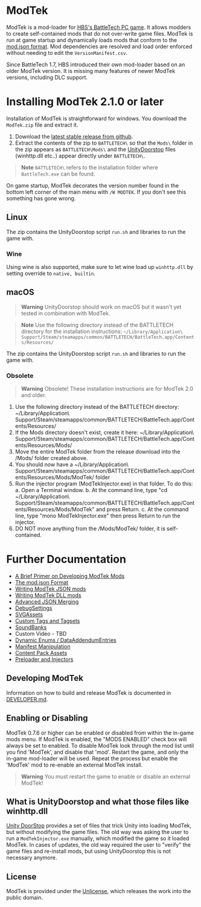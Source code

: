 # ModTek

ModTek is a mod-loader for [HBS's BattleTech PC game](https://harebrained-schemes.com/battletech/). It allows modders to create self-contained mods that do not over-write game files. ModTek is run at game startup and dynamically loads mods that conform to the [mod.json format](https://github.com/BattletechModders/ModTek/wiki/The-mod.json-format). Mod dependencies are resolved and load order enforced without needing to edit the `VersionManifest.csv`.

Since BattleTech 1.7, HBS introduced their own mod-loader based on an older ModTek version. It is missing many features of newer ModTek versions, including DLC support.

# Installing ModTek 2.1.0 or later

Installation of ModTek is straightforward for windows. You download the `ModTek.zip` file and extract it.

1. Download the [latest stable release from github](https://github.com/BattletechModders/ModTek/releases).
1. Extract the contents of the zip to `BATTLETECH\` so that the `Mods\` folder in the zip appears as `BATTLETECH\Mods\` and the [UnityDoorstop](https://github.com/NeighTools/UnityDoorstop) files (winhttp.dll etc..) appear directly under `BATTLETECH\`.

> **Note**
> `BATTLETECH\` refers to the installation folder where `BattleTech.exe` can be found.

On game startup, ModTek decorates the version number found in the bottom left corner of the main menu with `/W MODTEK`. If you don't see this something has gone wrong.

## Linux

The zip contains the UnityDoorstop script `run.sh` and libraries to run the game with.

### Wine

Using wine is also supported, make sure to let wine load up `winhttp.dll` by setting override to `native, builtin`.

## macOS

> **Warning**
> UnityDoorstop should work on macOS but it wasn't yet tested in combination with ModTek.

> **Note**
> Use the following directory instead of the BATTLETECH directory for the installation instructions:
> `~/Library/Application\ Support/Steam/steamapps/common/BATTLETECH/BattleTech.app/Contents/Resources/`

The zip contains the UnityDoorstop script `run.sh` and libraries to run the game with.

### Obsolete

> **Warning**
> Obsolete! These installation instructions are for ModTek 2.0 and older.

1. Use the following directory instead of the BATTLETECH directory: ~/Library/Application\ Support/Steam/steamapps/common/BATTLETECH/BattleTech.app/Contents/Resources/
2. If the Mods directory doesn't exist, create it here: ~/Library/Application\ Support/Steam/steamapps/common/BATTLETECH/BattleTech.app/Contents/Resources/Mods/
3. Move the entire ModTek folder from the release download into the /Mods/ folder created above.
4. You should now have a ~/Library/Application\ Support/Steam/steamapps/common/BATTLETECH/BattleTech.app/Contents/Resources/Mods/ModTek/ folder
5. Run the injector program (ModTekInjector.exe) in that folder. To do this:
   a. Open a Terminal window.
   b. At the command line, type "cd ~/Library/Application\ Support/Steam/steamapps/common/BATTLETECH/BattleTech.app/Contents/Resources/Mods/ModTek" and press Return.
   c. At the command line, type "mono ModTekInjector.exe" then press Return to run the injector.
6. DO NOT move anything from the /Mods/ModTek/ folder, it is self-contained.

# Further Documentation

- [A Brief Primer on Developing ModTek Mods](doc/PRIMER.md)
- [The mod.json Format](doc/MOD_JSON_FORMAT.md)
- [Writing ModTek JSON mods](doc/MOD_JSON.md)
- [Writing ModTek DLL mods](doc/MOD_DLL.md)
- [Advanced JSON Merging](doc/ADVANCED_JSON_MERGING.md)
- [DebugSettings](doc/CUSTOM_TYPE_DEBUGSETTINGS.md)
- [SVGAssets](doc/CUSTOM_TYPE_SVGASSET.md)
- [Custom Tags and Tagsets](doc/CUSTOM_TYPE_CUSTOMTAGS.md)
- [SoundBanks](doc/CUSTOM_TYPE_SOUNDBANKS.md)
- Custom Video - TBD
- [Dynamic Enums / DataAddendumEntries](doc/DATA_ADDENDUM_ENTRIES.md)
- [Manifest Manipulation](doc/MANIFEST.md)
- [Content Pack Assets](doc/CONTENT_PACK_ASSETS.md)
- [Preloader and Injectors](doc/PRELOADER.md)

## Developing ModTek

Information on how to build and release ModTek is documented in [DEVELOPER.md](DEVELOPER.md).

## Enabling or Disabling

ModTek 0.7.6 or higher can be enabled or disabled from within the in-game mods menu. If ModTek is enabled, the  "MODS ENABLED" check box will always be set to enabled. To disable ModTek look through the mod list until you find 'ModTek', and disable that 'mod'. Restart the game, and only the in-game mod-loader will be used. Repeat the process but enable the 'ModTek' mod to re-enable an external ModTek install. 

> **Warning**
> You must restart the game to enable or disable an external ModTek!

## What is UnityDoorstop and what those files like winhttp.dll

[Unity DoorStop](https://github.com/NeighTools/UnityDoorstop) provides a set of files that trick Unity into loading ModTek, but without modifying the game files.
The old way was asking the user to run a `ModTekInjector.exe` manually, which modified the game so it loaded ModTek.
In cases of updates, the old way required the user to "verify" the game files and re-install mods, but using UnityDoorstop this is not necessary anymore.

## License

ModTek is provided under the [Unlicense](UNLICENSE), which releases the work into the public domain.
